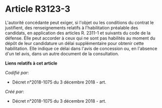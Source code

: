 # Article R3123-3

L'autorité concédante peut exiger, si l'objet ou les conditions du contrat le justifient, des renseignements relatifs à
l'habilitation préalable des candidats, en application des articles R. 2311-1 et suivants du code de la défense. Elle peut
accorder à ceux qui ne sont pas habilités au moment du dépôt de leur candidature un délai supplémentaire pour obtenir cette
habilitation. Elle indique ce délai dans l'avis de concession ou, en l'absence d'un tel avis, dans un autre document de la
consultation.

**Liens relatifs à cet article**

_Codifié par_:

  - Décret n°2018-1075 du 3 décembre 2018 - art.

_Créé par_:

  - Décret n°2018-1075 du 3 décembre 2018 - art.
